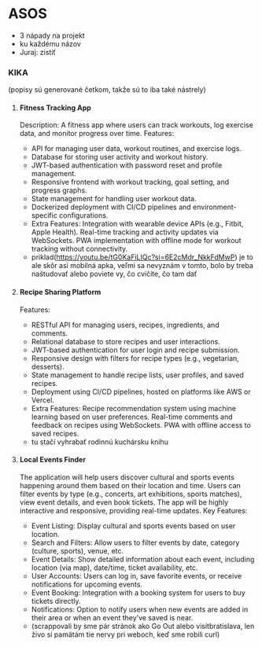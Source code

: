 # ASOS
- 3 nápady na projekt
- ku každému názov
- Juraj: zistiť

### KIKA
(popisy sú generované četkom, takže sú to iba také nástrely)

1.  #### Fitness Tracking App
    
    Description: A fitness app where users can track workouts, log exercise data, and monitor progress over time.
    Features:
    - API for managing user data, workout routines, and exercise logs.
    - Database for storing user activity and workout history.
    - JWT-based authentication with password reset and profile management.
    - Responsive frontend with workout tracking, goal setting, and progress graphs.
    - State management for handling user workout data.
    - Dockerized deployment with CI/CD pipelines and environment-specific configurations.
    - Extra Features:
    Integration with wearable device APIs (e.g., Fitbit, Apple Health).
    Real-time tracking and activity updates via WebSockets.
    PWA implementation with offline mode for workout tracking without connectivity.
    - priklad(https://youtu.be/tG0KaFiLIQc?si=6E2cMdr_NkkFdMwP)
    je to ale skôr asi mobilná apka, veľmi sa nevyznám v tomto, bolo by treba naštudovať alebo poviete vy, čo cvičíte, čo tam dať
    
2. #### Recipe Sharing Platform

    Features:
    - RESTful API for managing users, recipes, ingredients, and comments.
    - Relational database to store recipes and user interactions.
    - JWT-based authentication for user login and recipe submission.
    - Responsive design with filters for recipe types (e.g., vegetarian, desserts).
    - State management to handle recipe lists, user profiles, and saved recipes.
    - Deployment using CI/CD pipelines, hosted on platforms like AWS or Vercel.
    - Extra Features:
    Recipe recommendation system using machine learning based on user preferences.
    Real-time comments and feedback on recipes using WebSockets.
    PWA with offline access to saved recipes.
    - tu stačí vyhrabať rodinnú kuchársku knihu

3. #### Local Events Finder

    The application will help users discover cultural and sports events happening around them based on their location and time.
    Users can filter events by type (e.g., concerts, art exhibitions,
    sports matches), view event details, and even book tickets. The app will be highly interactive and responsive, providing real-time updates.
    Key Features:
    - Event Listing: Display cultural and sports events based on user location.
    - Search and Filters: Allow users to filter events by date, category (culture, sports), venue, etc.
    - Event Details: Show detailed information about each event, including location (via map), date/time, ticket availability, etc.
    - User Accounts: Users can log in, save favorite events, or receive notifications for upcoming events.
    - Event Booking: Integration with a booking system for users to buy tickets directly.
    - Notifications: Option to notify users when new events are added in their area or when an event they’ve saved is near.
    - (scrappovali by sme pár stránok ako Go Out alebo visitbratislava, len živo si pamätám tie nervy pri weboch, keď sme robili curl)
  
     